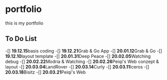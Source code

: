 # portfolio
this is my portfolio 

## To Do List
-[] **19.12.15**basis coding 
-[] **19.12.21**Grab & Go App
-[] **20.01.12**Grab & Go 
-[] **19.12.10**layout template
-[] **20.01.31**Deep Peace
-[] **20.02.05**Watching debug
-[] **20.02.22**Modria & Watching
-[] **20.02.26**Peiqi's Web conzept & layout
-[] **20.03.04**LandRover
-[] **20.03.14**Curly
-[] **20.03.11**Iceros
-[] **20.03.18**Bisitz
-[] **20.03.21**Peiqi's Web



